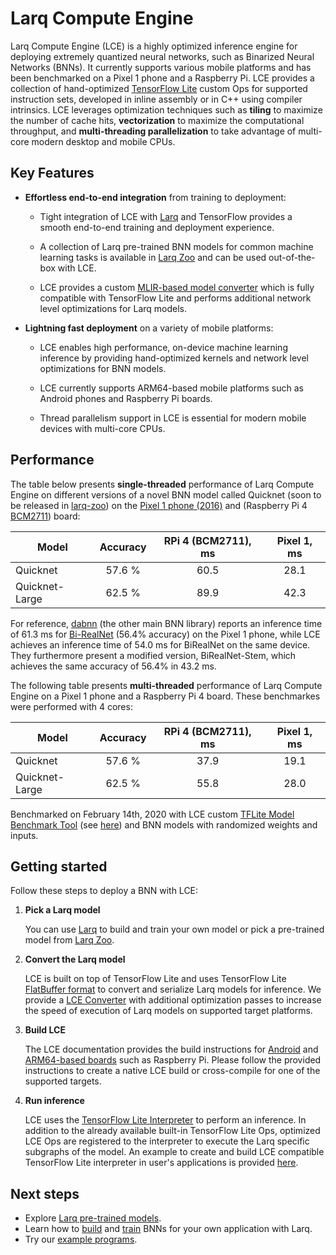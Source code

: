 # Larq Compute Engine
Larq Compute Engine (LCE) is a highly optimized inference engine for deploying
extremely quantized neural networks, such as
Binarized Neural Networks (BNNs). It currently supports various mobile platforms
and has been benchmarked on a Pixel 1 phone and a Raspberry Pi.
LCE provides a collection of hand-optimized [TensorFlow Lite](https://www.tensorflow.org/lite)
custom Ops for supported instruction sets, developed in inline assembly or in C++ 
using compiler intrinsics. LCE leverages optimization techniques
such as **tiling** to maximize the number of cache hits, **vectorization** to maximize 
the computational throughput, and **multi-threading parallelization** to take
advantage of multi-core modern desktop and mobile CPUs.

## Key Features
- **Effortless end-to-end integration** from training to deployment:

    - Tight integration of LCE with [Larq](https://larq.dev) and
      TensorFlow provides a smooth end-to-end training and deployment experience.

    - A collection of Larq pre-trained BNN models for common machine learning tasks
      is available in [Larq Zoo](https://larq.dev/models/)
      and can be used out-of-the-box with LCE.

    - LCE provides a custom [MLIR-based model converter](./docs/mlir_converter.md) which
      is fully compatible with TensorFlow Lite and performs additional
      network level optimizations for Larq models.

- **Lightning fast deployment** on a variety of mobile platforms:

    - LCE enables high performance, on-device machine learning inference by
      providing hand-optimized kernels and network level optimizations for BNN models.

    - LCE currently supports ARM64-based mobile platforms such as Android phones
      and Raspberry Pi boards.

    - Thread parallelism support in LCE is essential for modern mobile devices with
      multi-core CPUs.

## Performance
The table below presents **single-threaded** performance of Larq Compute Engine on
different versions of a novel BNN model called Quicknet (soon to be released in [larq-zoo](https://larq.dev/models/))
on the [Pixel 1 phone (2016)](https://support.google.com/pixelphone/answer/7158570?hl=en-GB)
and (Raspberry Pi 4 [BCM2711](https://www.raspberrypi.org/documentation/hardware/raspberrypi/bcm2711/README.md)) board:

| Model          | Accuracy  | RPi 4 (BCM2711), ms | Pixel 1, ms   |
| -------------- | :-------: | :----------:        | :-----------: |
| Quicknet       | 57.6 %    | 60.5                | 28.1          |
| Quicknet-Large | 62.5 %    | 89.9                | 42.3          |

For reference, [dabnn](https://github.com/JDAI-CV/dabnn) (the other main BNN library) reports an inference time of 61.3 ms for [Bi-RealNet](https://larq.dev/api/larq_zoo/#birealnet) (56.4% accuracy) on the Pixel 1 phone,
while LCE achieves an inference time of 54.0 ms for BiRealNet on the same device.
They furthermore present a modified version, BiRealNet-Stem, which achieves the same accuracy of 56.4% in 43.2 ms.

The following table presents **multi-threaded** performance of Larq Compute Engine on
a Pixel 1 phone and a Raspberry Pi 4 board. These benchmarkes were performed with 4 cores:

| Model          | Accuracy  | RPi 4 (BCM2711), ms | Pixel 1, ms   |
| -------------- | :-------: | :----------:        | :-----------: |
| Quicknet       | 57.6 %    | 37.9                | 19.1          |
| Quicknet-Large | 62.5 %    | 55.8                | 28.0          |

Benchmarked on February 14th, 2020 with LCE custom
[TFLite Model Benchmark Tool](https://github.com/tensorflow/tensorflow/tree/master/tensorflow/lite/tools/benchmark)
(see [here](./larq_compute_engine/tflite/benchmark))
and BNN models with randomized weights and inputs.

## Getting started
Follow these steps to deploy a BNN with LCE:

1. **Pick a Larq model**

    You can use [Larq](https://larq.dev) to build and train your own
    model or pick a pre-trained model from [Larq Zoo](https://larq.dev/models/).

1. **Convert the Larq model**

    LCE is built on top of TensorFlow Lite and uses TensorFlow Lite
    [FlatBuffer format](https://google.github.io/flatbuffers/)
    to convert and serialize Larq models for inference.
    We provide a [LCE Converter](./docs/mlir_converter.md) with additional
    optimization passes to increase the speed of execution of Larq models
    on supported target platforms.

1. **Build LCE**

    The LCE documentation provides the build instructions for [Android](./docs/quickstart_android.md)
    and [ARM64-based boards](./docs/build_arm.md) such as Raspberry Pi.
    Please follow the provided instructions to create a native LCE build
    or cross-compile for one of the supported targets.


1. **Run inference**

    LCE uses the [TensorFlow Lite Interpreter](https://github.com/tensorflow/tensorflow/blob/master/tensorflow/lite/g3doc/guide/inference.md) 
    to perform an inference. In addition to the already available built-in
    TensorFlow Lite Ops, optimized LCE Ops are registered to the interpreter
    to execute the Larq specific subgraphs of the model. An example to create
    and build LCE compatible TensorFlow Lite interpreter in user's applications
    is provided [here](./docs/inference.md).

## Next steps
- Explore [Larq pre-trained models](https://larq.dev/models/).
- Learn how to [build](https://larq.dev/guides/bnn-architecture/) and
  [train](https://larq.dev/guides/bnn-optimization/) BNNs for your own
  application with Larq.
- Try our [example programs](./examples/).
